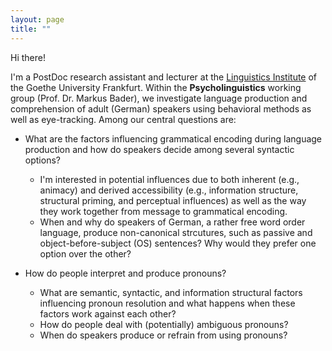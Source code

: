 ```yaml
---
layout: page
title: ""
---
```



Hi there!

I'm a PostDoc research assistant and lecturer at the [Linguistics Institute](https://www.linguistik-in-frankfurt.de/) of the Goethe University Frankfurt.
Within the **Psycholinguistics** working group (Prof. Dr. Markus Bader), we investigate language production and comprehension of adult (German) speakers using behavioral methods as well as eye-tracking. Among our central questions are:

* What are the factors influencing grammatical encoding during language production and how do speakers decide among several syntactic options?

	* I'm interested in potential influences due to both inherent (e.g., animacy) and derived accessibility (e.g., information structure, structural priming, and perceptual influences) as well as the way they work together from message to grammatical encoding. 
	* When and why do speakers of German, a rather free word order language, produce non-canonical strcutures, such as passive and object-before-subject (OS) sentences? Why would they prefer one option over the other? 
	
	
* How do people interpret and produce pronouns? 

	* What are semantic, syntactic, and information structural factors influencing pronoun resolution and what happens when these factors work against each other?
	* How do people deal with (potentially) ambiguous pronouns?
	* When do speakers produce or refrain from using pronouns?
